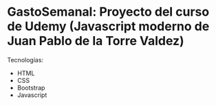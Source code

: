 # GastoSemanal: Proyecto del curso de Udemy (Javascript moderno de Juan Pablo de la Torre Valdez)

Tecnologías:
- HTML
- CSS
- Bootstrap
- Javascript
